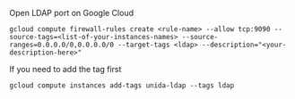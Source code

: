Open LDAP port on Google Cloud

```
gcloud compute firewall-rules create <rule-name> --allow tcp:9090 --source-tags=<list-of-your-instances-names> --source-ranges=0.0.0.0/0,0.0.0.0/0 --target-tags <ldap> --description="<your-description-here>"
```
If you need to add the tag first
```
gcloud compute instances add-tags unida-ldap --tags ldap
```